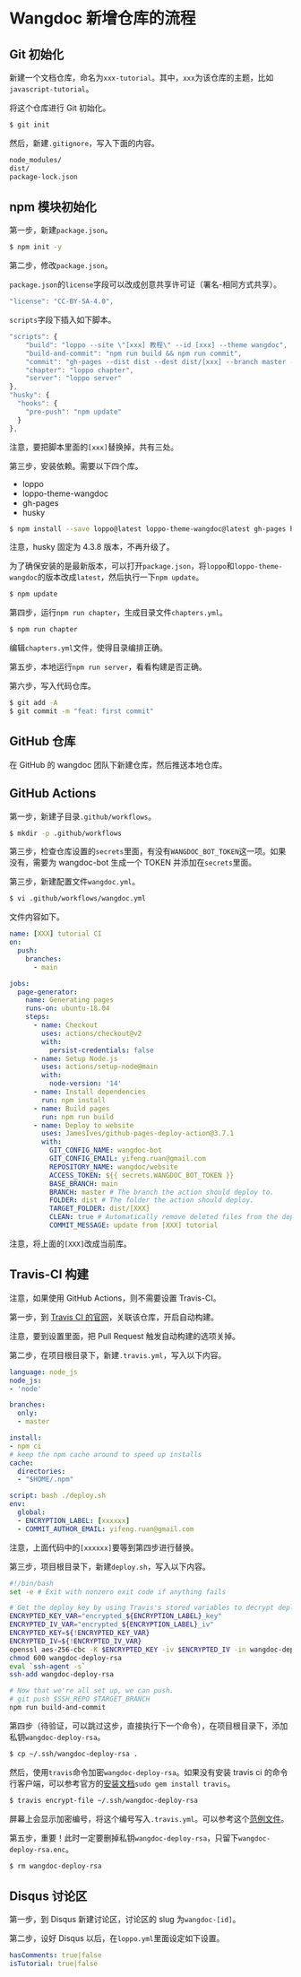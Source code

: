 # Wangdoc 新增仓库的流程

## Git 初始化

新建一个文档仓库，命名为`xxx-tutorial`。其中，`xxx`为该仓库的主题，比如`javascript-tutorial`。

将这个仓库进行 Git 初始化。

```bash
$ git init
```

然后，新建`.gitignore`，写入下面的内容。

```bash
node_modules/
dist/
package-lock.json
```

## npm 模块初始化

第一步，新建`package.json`。

```bash
$ npm init -y
```

第二步，修改`package.json`。

`package.json`的`license`字段可以改成创意共享许可证（署名-相同方式共享）。

```javascript
"license": "CC-BY-SA-4.0",
```

`scripts`字段下插入如下脚本。

```javascript
"scripts": {
    "build": "loppo --site \"[xxx] 教程\" --id [xxx] --theme wangdoc",
    "build-and-commit": "npm run build && npm run commit",
    "commit": "gh-pages --dist dist --dest dist/[xxx] --branch master --repo git@github.com:wangdoc/website.git",
    "chapter": "loppo chapter",
    "server": "loppo server"
},
"husky": {
  "hooks": {
    "pre-push": "npm update"
  }
},
```

注意，要把脚本里面的`[xxx]`替换掉，共有三处。

第三步，安装依赖。需要以下四个库。

  - loppo
  - loppo-theme-wangdoc
  - gh-pages
  - husky

```bash
$ npm install --save loppo@latest loppo-theme-wangdoc@latest gh-pages husky@4.3.8
```

注意，husky 固定为 4.3.8 版本，不再升级了。

为了确保安装的是最新版本，可以打开`package.json`，将`loppo`和`loppo-theme-wangdoc`的版本改成`latest`，然后执行一下`npm update`。

```bash
$ npm update
```

第四步，运行`npm run chapter`，生成目录文件`chapters.yml`。

```bash
$ npm run chapter
```

编辑`chapters.yml`文件，使得目录编排正确。

第五步，本地运行`npm run server`，看看构建是否正确。

第六步，写入代码仓库。

```bash
$ git add -A
$ git commit -m "feat: first commit"
```

## GitHub 仓库

在 GitHub 的 wangdoc 团队下新建仓库，然后推送本地仓库。

## GitHub Actions

第一步，新建子目录`.github/workflows`。

```bash
$ mkdir -p .github/workflows
```

第三步，检查仓库设置的`secrets`里面，有没有`WANGDOC_BOT_TOKEN`这一项。如果没有，需要为 wangdoc-bot 生成一个 TOKEN 并添加在`secrets`里面。

第三步，新建配置文件`wangdoc.yml`。

```bash
$ vi .github/workflows/wangdoc.yml
```

文件内容如下。

```yaml
name: [XXX] tutorial CI
on:
  push:
    branches:
      - main

jobs:
  page-generator:
    name: Generating pages
    runs-on: ubuntu-18.04
    steps:
      - name: Checkout
        uses: actions/checkout@v2
        with:
          persist-credentials: false
      - name: Setup Node.js
        uses: actions/setup-node@main
        with:
          node-version: '14'
      - name: Install dependencies
        run: npm install
      - name: Build pages
        run: npm run build
      - name: Deploy to website
        uses: JamesIves/github-pages-deploy-action@3.7.1
        with:
          GIT_CONFIG_NAME: wangdoc-bot
          GIT_CONFIG_EMAIL: yifeng.ruan@gmail.com
          REPOSITORY_NAME: wangdoc/website
          ACCESS_TOKEN: ${{ secrets.WANGDOC_BOT_TOKEN }}
          BASE_BRANCH: main
          BRANCH: master # The branch the action should deploy to.
          FOLDER: dist # The folder the action should deploy.
          TARGET_FOLDER: dist/[XXX]
          CLEAN: true # Automatically remove deleted files from the deploy branch
          COMMIT_MESSAGE: update from [XXX] tutorial
```

注意，将上面的`[XXX]`改成当前库。

## Travis-CI 构建

注意，如果使用 GitHub Actions，则不需要设置 Travis-CI。

第一步，到 [Travis CI 的官网](https://travis-ci.com/organizations/wangdoc/repositories)，关联该仓库，开启自动构建。

注意，要到设置里面，把 Pull Request 触发自动构建的选项关掉。

第二步，在项目根目录下，新建`.travis.yml`，写入以下内容。

```yml
language: node_js
node_js:
- 'node'

branches:
  only:
  - master

install:
- npm ci
# keep the npm cache around to speed up installs
cache:
  directories:
  - "$HOME/.npm"

script: bash ./deploy.sh
env:
  global:
  - ENCRYPTION_LABEL: [xxxxxx]
  - COMMIT_AUTHOR_EMAIL: yifeng.ruan@gmail.com
```

注意，上面代码中的`[xxxxxx]`要等到第四步进行替换。

第三步，项目根目录下，新建`deploy.sh`，写入以下内容。

```bash
#!/bin/bash
set -e # Exit with nonzero exit code if anything fails

# Get the deploy key by using Travis's stored variables to decrypt deploy_key.enc
ENCRYPTED_KEY_VAR="encrypted_${ENCRYPTION_LABEL}_key"
ENCRYPTED_IV_VAR="encrypted_${ENCRYPTION_LABEL}_iv"
ENCRYPTED_KEY=${!ENCRYPTED_KEY_VAR}
ENCRYPTED_IV=${!ENCRYPTED_IV_VAR}
openssl aes-256-cbc -K $ENCRYPTED_KEY -iv $ENCRYPTED_IV -in wangdoc-deploy-rsa.enc -out wangdoc-deploy-rsa -d
chmod 600 wangdoc-deploy-rsa
eval `ssh-agent -s`
ssh-add wangdoc-deploy-rsa

# Now that we're all set up, we can push.
# git push $SSH_REPO $TARGET_BRANCH
npm run build-and-commit
```

第四步（待验证，可以跳过这步，直接执行下一个命令），在项目根目录下，添加私钥`wangdoc-deploy-rsa`。

```bash
$ cp ~/.ssh/wangdoc-deploy-rsa .
```

然后，使用`travis`命令加密`wangdoc-deploy-rsa`。如果没有安装 travis ci 的命令行客户端，可以参考官方的[安装文档](https://github.com/travis-ci/travis.rb#installation)`sudo gem install travis`。

```bash
$ travis encrypt-file ~/.ssh/wangdoc-deploy-rsa
```

屏幕上会显示加密编号，将这个编号写入`.travis.yml`。可以参考这个[范例文件](https://github.com/wangdoc/javascript-tutorial/blob/master/.travis.yml)。

第五步，重要！此时一定要删掉私钥`wangdoc-deploy-rsa`，只留下`wangdoc-deploy-rsa.enc`。

```bash
$ rm wangdoc-deploy-rsa
```

## Disqus 讨论区

第一步，到 Disqus 新建讨论区，讨论区的 slug 为`wangdoc-[id]`。

第二步，设好 Disqus 以后，在`loppo.yml`里面设定如下设置。

```yaml
hasComments: true|false
isTutorial: true|false
```

